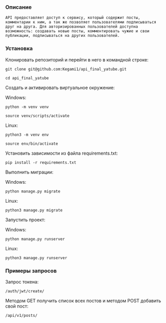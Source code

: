 ### Описание
```
API предоставляет доступ к сервису, который содержит посты, комментарии к ним, а так же позволяет пользователями подписываться друг на друга. Для авторизированных пользователей доступна возможность: создавать новые посты, комментировать чужие и свои публикации, подписываться на других пользователей.
```

### Установка

Клонировать репозиторий и перейти в него в командной строке:

```
git clone git@github.com:Kegami1/api_final_yatube.git
```
```
cd api_final_yatube
```

Создать и активировать виртуальное окружение:

Windows:
```
python -m venv venv
```
```
source venv/scripts/activate
```
Linux:
```
python3 -m venv env
```
```
source env/bin/activate
```

Установить зависимости из файла requirements.txt:

```
pip install -r requirements.txt
```


Выполнить миграции:

Windows:
```
python manage.py migrate
```
Linux:
```
python3 manage.py migrate
```

Запустить проект:

Windows:
```
python manage.py runserver
```
Linux:
```
python3 manage.py runserver
```

### Примеры запросов

Запрос токена:
```
/auth/jwt/create/
```

Методом GET получить список всех постов и методом POST добавить свой пост:
```
/api/v1/posts/
```

